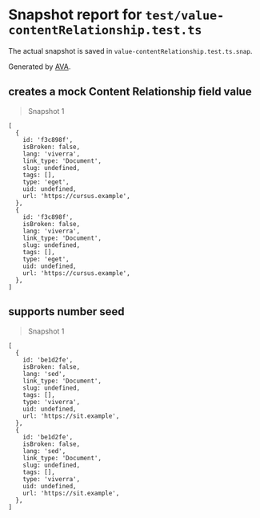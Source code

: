 # Snapshot report for `test/value-contentRelationship.test.ts`

The actual snapshot is saved in `value-contentRelationship.test.ts.snap`.

Generated by [AVA](https://avajs.dev).

## creates a mock Content Relationship field value

> Snapshot 1

    [
      {
        id: 'f3c898f',
        isBroken: false,
        lang: 'viverra',
        link_type: 'Document',
        slug: undefined,
        tags: [],
        type: 'eget',
        uid: undefined,
        url: 'https://cursus.example',
      },
      {
        id: 'f3c898f',
        isBroken: false,
        lang: 'viverra',
        link_type: 'Document',
        slug: undefined,
        tags: [],
        type: 'eget',
        uid: undefined,
        url: 'https://cursus.example',
      },
    ]

## supports number seed

> Snapshot 1

    [
      {
        id: 'be1d2fe',
        isBroken: false,
        lang: 'sed',
        link_type: 'Document',
        slug: undefined,
        tags: [],
        type: 'viverra',
        uid: undefined,
        url: 'https://sit.example',
      },
      {
        id: 'be1d2fe',
        isBroken: false,
        lang: 'sed',
        link_type: 'Document',
        slug: undefined,
        tags: [],
        type: 'viverra',
        uid: undefined,
        url: 'https://sit.example',
      },
    ]
